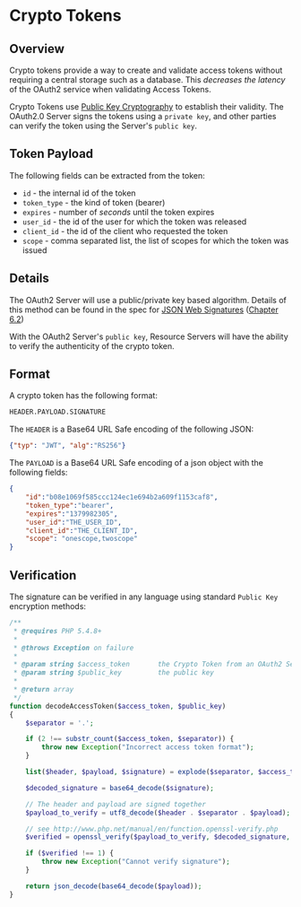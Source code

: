 # Crypto Tokens

## Overview

Crypto tokens provide a way to create and validate access tokens without requiring a central
storage such as a database. This *decreases the latency* of the OAuth2 service when validating
Access Tokens.

Crypto Tokens use [Public Key Cryptography](http://en.wikipedia.org/wiki/Public-key_cryptography)
to establish their validity.  The OAuth2.0 Server signs the tokens using a `private key`, and other
parties can verify the token using the Server's `public key`.

## Token Payload

The following fields can be extracted from the token:

* `id` - the internal id of the token
* `token_type` - the kind of token (bearer)
* `expires` - number of *seconds* until the token expires
* `user_id` - the id of the user for which the token was released
* `client_id` - the id of the client who requested the token
* `scope` - comma separated list, the list of scopes for which the token was issued

## Details

The OAuth2 Server will use a public/private key based algorithm. Details of this method can be found in the spec
for [JSON Web Signatures](http://tools.ietf.org/html/draft-jones-json-web-signature-04) ([Chapter 6.2](http://tools.ietf.org/html/draft-jones-json-web-signature-04#section-6.2))

With the OAuth2 Server's `public key`, Resource Servers will have the ability to verify the authenticity of the crypto token.

## Format

A crypto token has the following format:

```bash
HEADER.PAYLOAD.SIGNATURE
```

The `HEADER` is a Base64 URL Safe encoding of the following JSON:

```json
{"typ": "JWT", "alg":"RS256"}
```

The `PAYLOAD` is a Base64 URL Safe encoding of a json object with the following fields:

```json
{
    "id":"b08e1069f585ccc124ec1e694b2a609f1153caf8",
    "token_type":"bearer",
    "expires":"1379982305",
    "user_id":"THE_USER_ID",
    "client_id":"THE_CLIENT_ID",
    "scope": "onescope,twoscope"
}
```

## Verification

The signature can be verified in any language using standard `Public Key` encryption methods:

```php
/**
 * @requires PHP 5.4.8+
 *
 * @throws Exception on failure
 *
 * @param string $access_token       the Crypto Token from an OAuth2 Server
 * @param string $public_key         the public key
 *
 * @return array
 */
function decodeAccessToken($access_token, $public_key)
{
    $separator = '.';

    if (2 !== substr_count($access_token, $separator)) {
        throw new Exception("Incorrect access token format");
    }

    list($header, $payload, $signature) = explode($separator, $access_token);

    $decoded_signature = base64_decode($signature);

    // The header and payload are signed together
    $payload_to_verify = utf8_decode($header . $separator . $payload);

    // see http://www.php.net/manual/en/function.openssl-verify.php
    $verified = openssl_verify($payload_to_verify, $decoded_signature, $public_key, OPENSSL_ALGO_SHA256);

    if ($verified !== 1) {
        throw new Exception("Cannot verify signature");
    }

    return json_decode(base64_decode($payload));
}
```
